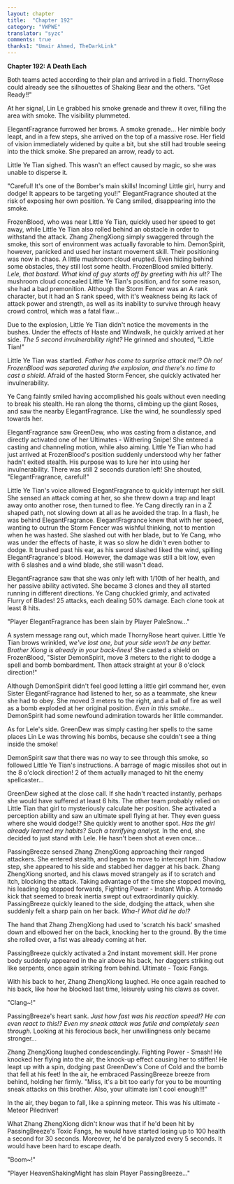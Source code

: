 ```yaml
---
layout: chapter
title:  "Chapter 192"
category: "VWPWE"
translator: "syzc"
comments: true
thanks1: "Umair Ahmed, TheDarkLink"
---
```


**Chapter 192: A Death Each**

Both teams acted according to their plan and arrived in a field. ThornyRose could already see the silhouettes of Shaking Bear and the others. "Get Ready!!"

At her signal, Lin Le grabbed his smoke grenade and threw it over, filling the area with smoke. The visibility plummeted.

ElegantFragrance furrowed her brows. A smoke grenade... Her nimble body leapt, and in a few steps, she arrived on the top of a massive rose. Her field of vision immediately widened by quite a bit, but she still had trouble seeing into the thick smoke. She prepared an arrow, ready to act.  

Little Ye Tian sighed. This wasn't an effect caused by magic, so she was unable to disperse it.

"Careful! It's one of the Bomber's main skills! Incoming! Little girl, hurry and dodge! It appears to be targeting you!!" ElegantFragrance shouted at the risk of exposing her own position. Ye Cang smiled, disappearing into the smoke.

FrozenBlood, who was near Little Ye Tian, quickly used her speed to get away, while Little Ye Tian also rolled behind an obstacle in order to withstand the attack. Zhang ZhengXiong simply swaggered through the smoke, this sort of environment was actually favorable to him. DemonSpirit, however, panicked and used her instant movement skill. Their positioning was now in chaos. A little mushroom cloud erupted. Even hiding behind some obstacles, they still lost some health. FrozenBlood smiled bitterly. *Lele, that bastard. What kind of guy starts off by greeting with his ult?* The mushroom cloud concealed Little Ye Tian's position, and for some reason, she had a bad premonition. Although the Storm Fencer was an A rank character, but it had an S rank speed, with it's weakness being its lack of attack power and strength, as well as its inability to survive through heavy crowd control, which was a fatal flaw...

Due to the explosion, Little Ye Tian didn't notice the movements in the bushes. Under the effects of Haste and Windwalk, he quickly arrived at her side. *The 5 second invulnerability right?* He grinned and shouted, "Little Tian!"

Little Ye Tian was startled. *Father has come to surprise attack me!? Oh no! FrozenBlood was separated during the explosion, and there's no time to cast a shield.* Afraid of the hasted Storm Fencer, she quickly activated her invulnerability. 

Ye Cang faintly smiled having accomplished his goals without even needing to break his stealth. He ran along the thorns, climbing up the giant Roses, and saw the nearby ElegantFragrance. Like the wind, he soundlessly sped towards her.

ElegantFragrance saw GreenDew, who was casting from a distance, and directly activated one of her Ultimates - Withering Snipe! She entered a casting and channeling motion, while also aiming. Little Ye Tian who had just arrived at FrozenBlood's position suddenly understood why her father hadn't exited stealth. His purpose was to lure her into using her invulnerability. There was still 2 seconds duration left! She shouted, "ElegantFragrance, careful!"

Little Ye Tian's voice allowed ElegantFragrance to quickly interrupt her skill. She sensed an attack coming at her, so she threw down a trap and leapt away onto another rose, then turned to flee. Ye Cang directly ran in a Z shaped path, not slowing down at all as he avoided the trap. In a flash, he was behind ElegantFragrance. ElegantFragrance knew that with her speed, wanting to outrun the Storm Fencer was wishful thinking, not to mention when he was hasted. She slashed out with her blade, but to Ye Cang, who was under the effects of haste, it was so slow he didn't even bother to dodge. It brushed past his ear, as his sword slashed liked the wind, spilling ElegantFragrance's blood. However, the damage was still a bit low, even with 6 slashes and a wind blade, she still wasn't dead. 

ElegantFragrance saw that she was only left with 1/10th of her health, and her passive ability activated. She became 3 clones and they all started running in different directions. Ye Cang chuckled grimly, and activated Flurry of Blades! 25 attacks, each dealing 50% damage. Each clone took at least 8 hits.  

"Player ElegantFragrance has been slain by Player PaleSnow..."

A system message rang out, which made ThornyRose heart quiver. Little Ye Tian brows wrinkled, *we've lost one, but your side won't be any better. Brother Xiong is already in your back-lines!* She casted a shield on FrozenBlood, "Sister DemonSpirit, move 3 meters to the right to dodge a spell and bomb bombardment. Then attack straight at your 8 o'clock direction!" 

Although DemonSpirit didn't feel good letting a little girl command her, even Sister ElegantFragrance had listened to her, so as a teammate, she knew she had to obey. She moved 3 meters to the right, and a ball of fire as well as a bomb exploded at her original position. *Even in this smoke...* DemonSpirit had some newfound admiration towards her little commander.

As for Lele's side. GreenDew was simply casting her spells to the same places Lin Le was throwing his bombs, because she couldn't see a thing inside the smoke!

DemonSpirit saw that there was no way to see through this smoke, so followed Little Ye Tian's instructions. A barrage of magic missiles shot out in the 8 o'clock direction! 2 of them actually managed to hit the enemy spellcaster...

GreenDew sighed at the close call. If she hadn't reacted instantly, perhaps she would have suffered at least 6 hits. The other team probably relied on Little Tian that girl to mysteriously calculate her position. She activated a perception ability and saw an ultimate spell flying at her. They even guess where she would dodge!? She quickly went to another spot. *Has the girl already learned my habits? Such a terrifying analyst.* In the end, she decided to just stand with Lele. He hasn't been shot at even once... 

PassingBreeze sensed Zhang ZhengXiong approaching their ranged attackers. She entered stealth, and began to move to intercept him. Shadow step, she appeared to his side and stabbed her dagger at his back. Zhang ZhengXiong snorted, and his claws moved strangely as if to scratch and itch, blocking the attack. Taking advantage of the time she stopped moving, his leading leg stepped forwards, Fighting Power - Instant Whip. A tornado kick that seemed to break inertia swept out extraordinarily quickly. PassingBreeze quickly leaned to the side, dodging the attack, when she suddenly felt a sharp pain on her back. *Wha-! What did he do!?*

The hand that Zhang ZhengXiong had used to 'scratch his back' smashed down and elbowed her on the back, knocking her to the ground. By the time she rolled over, a fist was already coming at her.

PassingBreeze quickly activated a 2nd instant movement skill. Her prone body suddenly appeared in the air above his back, her daggers striking out like serpents, once again striking from behind. Ultimate - Toxic Fangs.

With his back to her, Zhang ZhengXiong laughed. He once again reached to his back, like how he blocked last time, leisurely using his claws as cover.

"Clang~!"

PassingBreeze's heart sank. *Just how fast was his reaction speed!? He can even react to this!? Even my sneak attack was futile and completely seen through.* Looking at his ferocious back, her unwillingness only became stronger...

Zhang ZhengXiong laughed condescendingly. Fighting Power - Smash! He knocked her flying into the air, the knock-up effect causing her to stiffen! He leapt up with a spin, dodging past GreenDew's Cone of Cold and the bomb that fell at his feet! In the air, he embraced PassingBreeze breeze from behind, holding her firmly. "Miss, it's a bit too early for you to be mounting sneak attacks on this brother. Also, your ultimate isn't cool enough!!!"

In the air, they began to fall, like a spinning meteor. This was his ultimate - Meteor Piledriver!

What Zhang ZhengXiong didn't know was that if he'd been hit by PassingBreeze's Toxic Fangs, he would have started losing up to 100 health a second for 30 seconds. Moreover, he'd be paralyzed every 5 seconds. It would have been hard to escape death.

"Boom~!"

"Player HeavenShakingMight has slain Player PassingBreeze..."
